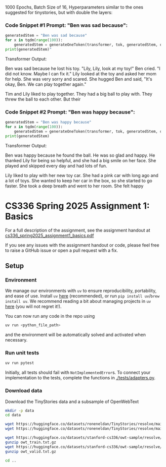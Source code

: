 1000 Epochs, Batch Size of 16, Hyperparameters similar to the ones suggested for tinystories, but with double the layers:
### Code Snippet #1 Prompt: "Ben was sad because":
```python
generatedStem = "Ben was sad because"
for x in tqdm(range(100)):
    generatedStem = generateOneToken(transformer, tok, generatedStem, device='cuda:0')
print(generatedStem)"
```
Transformer Output:

Ben was sad because he lost his toy.
"Lily, Lily, look at my toy!" Ben cried. "I did not know. Maybe I can fix it."
Lily looked at the toy and asked her mom for help. She was very sorry and scared. She hugged Ben and said, "It's okay, Ben. We can play together again."


Tim and Lily liked to play together. They had a big ball to play with. They threw the ball to each other. But their


### Code Snippet #2 Prompt: "Ben was happy because":

```python
generatedStem = "Ben was happy because"
for x in tqdm(range(100)):
    generatedStem = generateOneToken(transformer, tok, generatedStem, device='cuda:0')
print(generatedStem)
```
Transformer Output:

Ben was happy because he found the ball. He was so glad and happy. He thanked Lily for being so helpful, and she had a big smile on her face. She played and skipped every day and had lots of fun.


Lily liked to play with her new toy car. She had a pink car with long ago and a lot of toys. She wanted to keep her car in the box, so she started to go faster. She took a deep breath and went to her room. She felt happy


# CS336 Spring 2025 Assignment 1: Basics

For a full description of the assignment, see the assignment handout at
[cs336_spring2025_assignment1_basics.pdf](./cs336_spring2025_assignment1_basics.pdf)

If you see any issues with the assignment handout or code, please feel free to
raise a GitHub issue or open a pull request with a fix.

## Setup

### Environment
We manage our environments with `uv` to ensure reproducibility, portability, and ease of use.
Install `uv` [here](https://github.com/astral-sh/uv) (recommended), or run `pip install uv`/`brew install uv`.
We recommend reading a bit about managing projects in `uv` [here](https://docs.astral.sh/uv/guides/projects/#managing-dependencies) (you will not regret it!).

You can now run any code in the repo using
```sh
uv run <python_file_path>
```
and the environment will be automatically solved and activated when necessary.

### Run unit tests


```sh
uv run pytest
```

Initially, all tests should fail with `NotImplementedError`s.
To connect your implementation to the tests, complete the
functions in [./tests/adapters.py](./tests/adapters.py).

### Download data
Download the TinyStories data and a subsample of OpenWebText

``` sh
mkdir -p data
cd data

wget https://huggingface.co/datasets/roneneldan/TinyStories/resolve/main/TinyStoriesV2-GPT4-train.txt
wget https://huggingface.co/datasets/roneneldan/TinyStories/resolve/main/TinyStoriesV2-GPT4-valid.txt

wget https://huggingface.co/datasets/stanford-cs336/owt-sample/resolve/main/owt_train.txt.gz
gunzip owt_train.txt.gz
wget https://huggingface.co/datasets/stanford-cs336/owt-sample/resolve/main/owt_valid.txt.gz
gunzip owt_valid.txt.gz

cd ..
```


